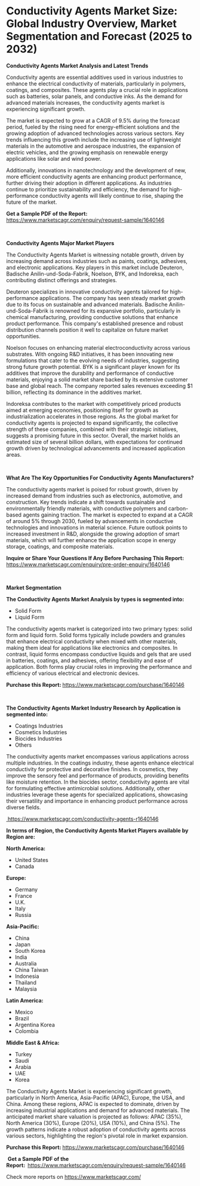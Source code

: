 <p><h1>Conductivity Agents Market Size: Global Industry Overview, Market Segmentation and Forecast (2025 to 2032)</h1></p><p><strong>Conductivity Agents Market Analysis and Latest Trends</strong></p>
<p><p>Conductivity agents are essential additives used in various industries to enhance the electrical conductivity of materials, particularly in polymers, coatings, and composites. These agents play a crucial role in applications such as batteries, solar panels, and conductive inks. As the demand for advanced materials increases, the conductivity agents market is experiencing significant growth.</p><p>The market is expected to grow at a CAGR of 9.5% during the forecast period, fueled by the rising need for energy-efficient solutions and the growing adoption of advanced technologies across various sectors. Key trends influencing this growth include the increasing use of lightweight materials in the automotive and aerospace industries, the expansion of electric vehicles, and the growing emphasis on renewable energy applications like solar and wind power.</p><p>Additionally, innovations in nanotechnology and the development of new, more efficient conductivity agents are enhancing product performance, further driving their adoption in different applications. As industries continue to prioritize sustainability and efficiency, the demand for high-performance conductivity agents will likely continue to rise, shaping the future of the market.</p></p>
<p><strong>Get a Sample PDF of the Report:&nbsp;</strong> <a href="https://www.marketscagr.com/enquiry/request-sample/1640146?utm_campaign=2460&utm_medium=2&utm_source=Github&utm_content=ia&utm_term=08032025&utm_id=conductivity-agents">https://www.marketscagr.com/enquiry/request-sample/1640146</a></p>
<p>&nbsp;</p>
<p><strong>Conductivity Agents Major Market Players</strong></p>
<p><p>The Conductivity Agents Market is witnessing notable growth, driven by increasing demand across industries such as paints, coatings, adhesives, and electronic applications. Key players in this market include Deuteron, Badische Anilin-und-Soda-Fabrik, Noelson, BYK, and Indoreksa, each contributing distinct offerings and strategies.</p><p>Deuteron specializes in innovative conductivity agents tailored for high-performance applications. The company has seen steady market growth due to its focus on sustainable and advanced materials. Badische Anilin-und-Soda-Fabrik is renowned for its expansive portfolio, particularly in chemical manufacturing, providing conductive solutions that enhance product performance. This company's established presence and robust distribution channels position it well to capitalize on future market opportunities. </p><p>Noelson focuses on enhancing material electroconductivity across various substrates. With ongoing R&D initiatives, it has been innovating new formulations that cater to the evolving needs of industries, suggesting strong future growth potential. BYK is a significant player known for its additives that improve the durability and performance of conductive materials, enjoying a solid market share backed by its extensive customer base and global reach. The company reported sales revenues exceeding $1 billion, reflecting its dominance in the additives market.</p><p>Indoreksa contributes to the market with competitively priced products aimed at emerging economies, positioning itself for growth as industrialization accelerates in those regions. As the global market for conductivity agents is projected to expand significantly, the collective strength of these companies, combined with their strategic initiatives, suggests a promising future in this sector. Overall, the market holds an estimated size of several billion dollars, with expectations for continued growth driven by technological advancements and increased application areas.</p></p>
<p>&nbsp;</p>
<p><strong>What Are The Key Opportunities For Conductivity Agents Manufacturers?</strong></p>
<p><p>The conductivity agents market is poised for robust growth, driven by increased demand from industries such as electronics, automotive, and construction. Key trends indicate a shift towards sustainable and environmentally friendly materials, with conductive polymers and carbon-based agents gaining traction. The market is expected to expand at a CAGR of around 5% through 2030, fueled by advancements in conductive technologies and innovations in material science. Future outlook points to increased investment in R&D, alongside the growing adoption of smart materials, which will further enhance the application scope in energy storage, coatings, and composite materials.</p></p>
<p><strong>Inquire or Share Your Questions If Any Before Purchasing This Report:</strong> <a href="https://www.marketscagr.com/enquiry/pre-order-enquiry/1640146?utm_campaign=2460&utm_medium=2&utm_source=Github&utm_content=ia&utm_term=08032025&utm_id=conductivity-agents">https://www.marketscagr.com/enquiry/pre-order-enquiry/1640146</a></p>
<p>&nbsp;</p>
<p><strong>Market Segmentation</strong></p>
<p><strong>The Conductivity Agents Market Analysis by types is segmented into:</strong></p>
<p><ul><li>Solid Form</li><li>Liquid Form</li></ul></p>
<p><p>The conductivity agents market is categorized into two primary types: solid form and liquid form. Solid forms typically include powders and granules that enhance electrical conductivity when mixed with other materials, making them ideal for applications like electronics and composites. In contrast, liquid forms encompass conductive liquids and gels that are used in batteries, coatings, and adhesives, offering flexibility and ease of application. Both forms play crucial roles in improving the performance and efficiency of various electrical and electronic devices.</p></p>
<p><strong>Purchase this Report:&nbsp;</strong><a href="https://www.marketscagr.com/purchase/1640146?utm_campaign=2460&utm_medium=2&utm_source=Github&utm_content=ia&utm_term=08032025&utm_id=conductivity-agents">https://www.marketscagr.com/purchase/1640146</a></p>
<p>&nbsp;</p>
<p><strong>The Conductivity Agents Market Industry Research by Application is segmented into:</strong></p>
<p><ul><li>Coatings Industries</li><li>Cosmetics Industries</li><li>Biocides Industries</li><li>Others</li></ul></p>
<p><p>The conductivity agents market encompasses various applications across multiple industries. In the coatings industry, these agents enhance electrical conductivity for protective and decorative finishes. In cosmetics, they improve the sensory feel and performance of products, providing benefits like moisture retention. In the biocides sector, conductivity agents are vital for formulating effective antimicrobial solutions. Additionally, other industries leverage these agents for specialized applications, showcasing their versatility and importance in enhancing product performance across diverse fields.</p></p>
<p><a href="https://www.marketscagr.com/conductivity-agents-r1640146?utm_campaign=2460&utm_medium=2&utm_source=Github&utm_content=ia&utm_term=08032025&utm_id=conductivity-agents">&nbsp;https://www.marketscagr.com/conductivity-agents-r1640146</a></p>
<p><strong>In terms of Region, the Conductivity Agents Market Players available by Region are:</strong></p>
<p>
    <p> <strong> North America: </strong>
        <ul>
            <li>United States</li>
            <li>Canada</li>
        </ul>
        </p> 
    <p> <strong> Europe: </strong>
        <ul>
            <li>Germany</li>
            <li>France</li>
            <li>U.K.</li>
            <li>Italy</li>
            <li>Russia</li>
        </ul>
        </p> 
    <p> <strong> Asia-Pacific: </strong>
        <ul>
            <li>China</li>
            <li>Japan</li>
            <li>South Korea</li>
            <li>India</li>
            <li>Australia</li>
            <li>China Taiwan</li>
            <li>Indonesia</li>
            <li>Thailand</li>
            <li>Malaysia</li>
        </ul>
        </p> 
    <p> <strong> Latin America: </strong>
        <ul>
            <li>Mexico</li>
            <li>Brazil</li>
            <li>Argentina Korea</li>
            <li>Colombia</li>
        </ul>
        </p> 
    <p> <strong> Middle East & Africa: </strong>
        <ul>
            <li>Turkey</li>
            <li>Saudi</li>
            <li>Arabia</li>
            <li>UAE</li>
            <li>Korea</li>
        </ul>
    </p>
    </p>
<p><p>The Conductivity Agents Market is experiencing significant growth, particularly in North America, Asia-Pacific (APAC), Europe, the USA, and China. Among these regions, APAC is expected to dominate, driven by increasing industrial applications and demand for advanced materials. The anticipated market share valuation is projected as follows: APAC (35%), North America (30%), Europe (20%), USA (10%), and China (5%). The growth patterns indicate a robust adoption of conductivity agents across various sectors, highlighting the region's pivotal role in market expansion.</p></p>
<p><strong>Purchase this Report: </strong><a href="https://www.marketscagr.com/purchase/1640146?utm_campaign=2460&utm_medium=2&utm_source=Github&utm_content=ia&utm_term=08032025&utm_id=conductivity-agents">https://www.marketscagr.com/purchase/1640146</a></p>
<p>&nbsp;<strong>Get a Sample PDF of the Report:&nbsp;&nbsp;</strong><a href="https://www.marketscagr.com/enquiry/request-sample/1640146?utm_campaign=2460&utm_medium=2&utm_source=Github&utm_content=ia&utm_term=08032025&utm_id=conductivity-agents">https://www.marketscagr.com/enquiry/request-sample/1640146</a></p>
<p><strong></strong></p>
<p>Check more reports on <a href="https://www.marketscagr.com/?utm_campaign=2460&utm_medium=2&utm_source=Github&utm_content=ia&utm_term=08032025&utm_id=conductivity-agents">https://www.marketscagr.com/</a></p>